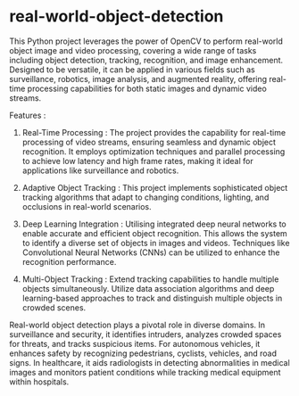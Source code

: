 # real-world-object-detection

This Python project leverages the power of OpenCV to perform real-world object image and video processing, covering a wide range of tasks including object detection, tracking, recognition, and image enhancement. Designed to be versatile, it can be applied in various fields such as surveillance, robotics, image analysis, and augmented reality, offering real-time processing capabilities for both static images and dynamic video streams.

Features : 
1. Real-Time Processing : The project provides the capability for real-time processing of video streams, ensuring seamless and dynamic object recognition. It employs optimization techniques and parallel processing to achieve low latency and high frame rates, making it ideal for applications like surveillance and robotics.

2. Adaptive Object Tracking : This project implements sophisticated object tracking algorithms that adapt to changing conditions, lighting, and occlusions in real-world scenarios.

3. Deep Learning Integration : Utilising integrated deep neural networks to enable accurate and efficient object recognition. This allows the system to identify a diverse set of objects in images and videos. Techniques like Convolutional Neural Networks (CNNs) can be utilized to enhance the recognition performance.

4. Multi-Object Tracking : Extend tracking capabilities to handle multiple objects simultaneously. Utilize data association algorithms and deep learning-based approaches to track and distinguish multiple objects in crowded scenes.

Real-world object detection plays a pivotal role in diverse domains. In surveillance and security, it identifies intruders, analyzes crowded spaces for threats, and tracks suspicious items. For autonomous vehicles, it enhances safety by recognizing pedestrians, cyclists, vehicles, and road signs. In healthcare, it aids radiologists in detecting abnormalities in medical images and monitors patient conditions while tracking medical equipment within hospitals.


